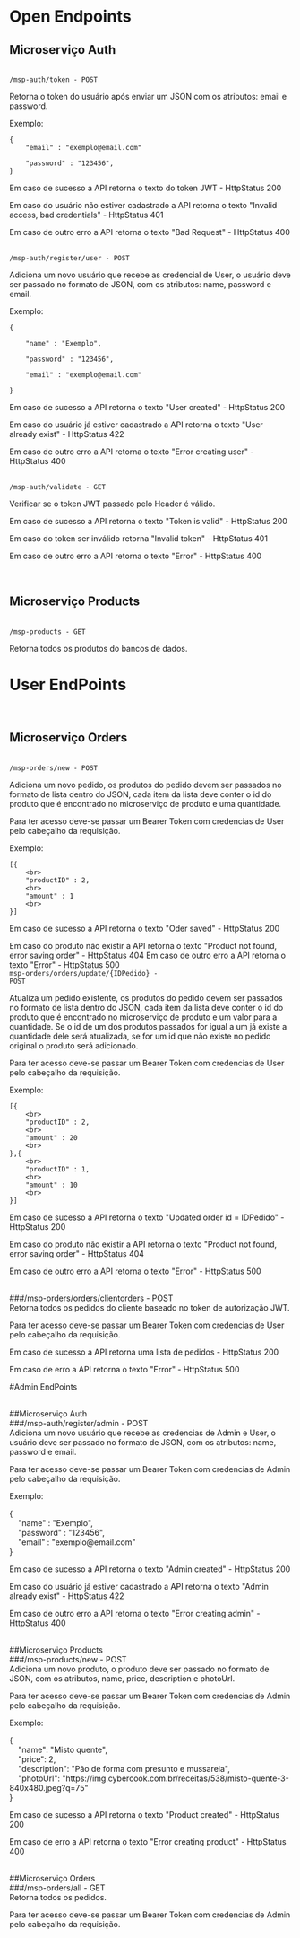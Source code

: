 # Open Endpoints

## Microserviço Auth

<br>
<code>/msp-auth/token - POST</code>
<p>
	
Retorna o token do usuário após enviar um JSON com os atributos: email e password.

Exemplo:
```
{
    "email" : "exemplo@email.com"
    
    "password" : "123456",
}
```

Em caso de sucesso a API retorna o texto do token JWT - HttpStatus 200

Em caso do usuário não estiver cadastrado a API retorna o texto "Invalid access, bad credentials" - HttpStatus 401

Em caso de outro erro a API retorna o texto "Bad Request" - HttpStatus 400
</p>

<br>
<code>/msp-auth/register/user - <span class="POST">POST</span></code>
<p>
	
Adiciona um novo usuário que recebe as credencial de User, o usuário deve ser passado no formato de JSON, com os atributos: name, password e email.

Exemplo:
```
{
	
    "name" : "Exemplo",
    
    "password" : "123456",
    
    "email" : "exemplo@email.com"
    
}
```

Em caso de sucesso a API retorna o texto "User created" - HttpStatus 200

Em caso do usuário já estiver cadastrado a API retorna o texto "User already exist" - HttpStatus 422

Em caso de outro erro a API retorna o texto "Error creating user" - HttpStatus 400
</p>

<br>
<code>/msp-auth/validate - <span class="GET">GET</span></code>

Verificar se o token JWT passado pelo Header é válido.

Em caso de sucesso a API retorna o texto "Token is valid" - HttpStatus 200

Em caso do token ser inválido retorna "Invalid token" - HttpStatus 401

Em caso de outro erro a API retorna o texto "Error" - HttpStatus 400

<br>

## Microserviço Products

<br>
<code>/msp-products - <span class="GET">GET</span></code>
<p> 
	
Retorna todos os produtos do bancos de dados.
</p>

# User EndPoints

<br>

## Microserviço Orders

<br>
<code>/msp-orders/new - <span class="POST">POST</span></code>

<p>
	
Adiciona um novo pedido, os produtos do pedido devem ser passados no formato de lista dentro do JSON, cada item da lista deve conter o id do produto que é encontrado no microserviço de produto e uma quantidade.

Para ter acesso deve-se passar um Bearer Token com credencias de User pelo cabeçalho da requisição.
</p>

Exemplo:
```
[{
	<br>
    "productID" : 2,
	<br>
    "amount" : 1
	<br>
}]
```
Em caso de sucesso a API retorna o texto "Oder saved" - HttpStatus 200

Em caso do produto não existir a API retorna o texto "Product not found, error saving order" - HttpStatus 404
Em caso de outro erro a API retorna o texto "Error" - HttpStatus 500
<br>
<code>msp-orders/orders/update/{IDPedido} - <span class="POST">POST</span></code>

Atualiza um pedido existente, os produtos do pedido devem ser passados no formato de lista dentro do JSON, cada item da lista deve conter o id do produto que é encontrado no microserviço de produto e um valor para a quantidade. Se o id de um dos produtos passados for igual a um já existe a quantidade dele será atualizada, se for um id que não existe no pedido original o produto será adicionado.

Para ter acesso deve-se passar um Bearer Token com credencias de User pelo cabeçalho da requisição.

Exemplo:
```
[{
	<br>
    "productID" : 2,
	<br>
    "amount" : 20
	<br>
},{
	<br>
    "productID" : 1,
	<br>
    "amount" : 10
	<br>
}]
```
Em caso de sucesso a API retorna o texto "Updated order id = IDPedido" - HttpStatus 200

Em caso do produto não existir a API retorna o texto "Product not found, error saving order" - HttpStatus 404

Em caso de outro erro a API retorna o texto "Error" - HttpStatus 500

<br>
###/msp-orders/orders/clientorders - <span class="POST">POST</span>

<div class="divDetalhes">
Retorna todos os pedidos do cliente baseado no token de autorização JWT.
<p>
Para ter acesso deve-se passar um Bearer Token com credencias de User pelo cabeçalho da requisição.

<p>
	Em caso de sucesso a API retorna uma lista de pedidos - HttpStatus 200
<p>
Em caso de erro a API retorna o texto "Error" - HttpStatus 500
</div>

#Admin EndPoints

<br>
##Microserviço Auth
<br>
###/msp-auth/register/admin - <span class="POST">POST</span>

<div class="divDetalhes">
Adiciona um novo usuário que recebe as credencias de Admin e User, o usuário deve ser passado no formato de JSON, com os atributos: name, password e email.
<p>
Para ter acesso deve-se passar um Bearer Token com credencias de Admin pelo cabeçalho da requisição.

<p>
Exemplo:
<div class="divDetalhesCod">
{
	<br>
    "name" : "Exemplo",
    <br>
    "password" : "123456",
    <br>
    "email" : "exemplo@email.com"
    <br>
}
</div>
<p>
Em caso de sucesso a API retorna o texto "Admin created" - HttpStatus 200
<p>
Em caso do usuário já estiver cadastrado a API retorna o texto "Admin already exist" - HttpStatus 422
<p>
Em caso de outro erro a API retorna o texto "Error creating admin" - HttpStatus 400
</div>

<br>
##Microserviço Products
<br>
###/msp-products/new - <span class="POST">POST</span>

<div class="divDetalhes">
Adiciona um novo produto, o produto deve ser passado no formato de JSON, com os atributos, name, price, description e photoUrl.

<p>
Para ter acesso deve-se passar um Bearer Token com credencias de Admin pelo cabeçalho da requisição.

<p>
Exemplo:
<div class="divDetalhesCod">
{
	<br>
    "name": "Misto quente",
	<br>
    "price": 2,
	<br>
    "description": "Pão de forma com presunto e mussarela",
	<br>
    "photoUrl": "https://img.cybercook.com.br/receitas/538/misto-quente-3-840x480.jpeg?q=75"
	<br>
}
</div>
<p>
Em caso de sucesso a API retorna o texto "Product created" - HttpStatus 200
<p>
Em caso de erro a API retorna o  texto "Error creating product" - HttpStatus 400
</div>

<br>
##Microserviço Orders
<br>
###/msp-orders/all - <span class="GET">GET</span>

<div class="divDetalhes">
Retorna todos os pedidos.

<p>
Para ter acesso deve-se passar um Bearer Token com credencias de Admin pelo cabeçalho da requisição.

</div>



